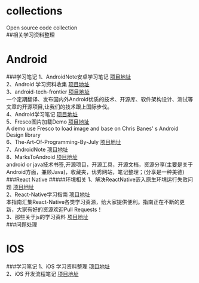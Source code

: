 # collections
Open source code collection<br>
##相关学习资料整理
# Android
###学习笔记
1、AndroidNote安卓学习笔记  [项目地址](https://github.com/GcsSloop/AndroidNote) <br>
2、Android 学习资料收集  [项目地址](https://github.com/Freelander/Android_Data) <br>
3、android-tech-frontier  [项目地址](https://github.com/hehonghui/android-tech-frontier) <br>
一个定期翻译、发布国内外Android优质的技术、开源库、软件架构设计、测试等文章的开源项目,让我们的技术跟上国际步伐。<br>
4、Android学习笔记  [项目地址](https://github.com/CharonChui/AndroidNote) <br>
5、Fresco图片加载Demo   [项目地址](https://github.com/06peng/FrescoDemo) <br>
A demo use Fresco to load image and base on Chris Banes' s Android Design library<br>
6、The-Art-Of-Programming-By-July   [项目地址](https://github.com/julycoding/The-Art-Of-Programming-By-July) <br>
7、AndroidNote   [项目地址](https://github.com/venshine/AndroidNote) <br>
8、MarksToAndroid   [项目地址](https://github.com/Arisono/MarksToAndroid) <br>
android or java技术书签,开源项目，开源工具，开源文档，资源分享(主要是关于Android方面，兼顾Java)，收藏夹，优秀网站，笔记整理；(分享是一种美德)<br>
###React Native
#####环境相关
1、解决ReactNative嵌入原生环境运行失败问题  [项目地址](https://github.com/Kennytian/embedded) <br>
2、React-Native学习指南  [项目地址](https://github.com/ele828/react-native-guide) <br>
本指南汇集React-Native各类学习资源，给大家提供便利。指南正在不断的更新，大家有好的资源欢迎Pull Requests！ <br>
3、那些关于js的学习资料  [项目地址](https://annatarhe.github.io/2016/03/20/learning-resources-about-js.html) <br>
###问题处理
# IOS
###学习笔记
1、iOS 学习资料整理  [项目地址](https://github.com/Aufree/trip-to-iOS) <br>
2、iOS 开发流程笔记  [项目地址](https://github.com/leecade/ios-dev-flow) <br>
